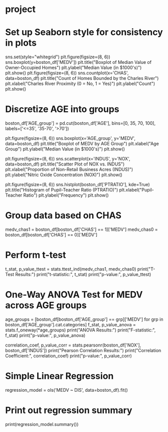 # project
# Set up Seaborn style for consistency in plots
sns.set(style="whitegrid")
plt.figure(figsize=(8, 6))
sns.boxplot(y=boston_df['MEDV'])
plt.title("Boxplot of Median Value of Owner-Occupied Homes")
plt.ylabel("Median Value (in $1000's)")
plt.show()
plt.figure(figsize=(8, 6))
sns.countplot(x='CHAS', data=boston_df)
plt.title("Count of Homes Bounded by the Charles River")
plt.xlabel("Charles River Proximity (0 = No, 1 = Yes)")
plt.ylabel("Count")
plt.show()

# Discretize AGE into groups
boston_df['AGE_group'] = pd.cut(boston_df['AGE'], bins=[0, 35, 70, 100], labels=['<=35', '35-70', '>70'])

plt.figure(figsize=(8, 6))
sns.boxplot(x='AGE_group', y='MEDV', data=boston_df)
plt.title("Boxplot of MEDV by AGE Group")
plt.xlabel("Age Group")
plt.ylabel("Median Value (in $1000's)")
plt.show()

plt.figure(figsize=(8, 6))
sns.scatterplot(x='INDUS', y='NOX', data=boston_df)
plt.title("Scatter Plot of NOX vs. INDUS")
plt.xlabel("Proportion of Non-Retail Business Acres (INDUS)")
plt.ylabel("Nitric Oxide Concentration (NOX)")
plt.show()

plt.figure(figsize=(8, 6))
sns.histplot(boston_df['PTRATIO'], kde=True)
plt.title("Histogram of Pupil-Teacher Ratio (PTRATIO)")
plt.xlabel("Pupil-Teacher Ratio")
plt.ylabel("Frequency")
plt.show()

# Group data based on CHAS
medv_chas1 = boston_df[boston_df['CHAS'] == 1]['MEDV']
medv_chas0 = boston_df[boston_df['CHAS'] == 0]['MEDV']

# Perform t-test
t_stat, p_value_ttest = stats.ttest_ind(medv_chas1, medv_chas0)
print("T-Test Results:")
print("t-statistic:", t_stat)
print("p-value:", p_value_ttest)

# One-Way ANOVA Test for MEDV across AGE groups
age_groups = [boston_df[boston_df['AGE_group'] == grp]['MEDV'] for grp in boston_df['AGE_group'].cat.categories]
f_stat, p_value_anova = stats.f_oneway(*age_groups)
print("ANOVA Results:")
print("F-statistic:", f_stat)
print("p-value:", p_value_anova)

correlation_coef, p_value_corr = stats.pearsonr(boston_df['NOX'], boston_df['INDUS'])
print("Pearson Correlation Results:")
print("Correlation Coefficient:", correlation_coef)
print("p-value:", p_value_corr)

# Simple Linear Regression
regression_model = ols('MEDV ~ DIS', data=boston_df).fit()

# Print out regression summary
print(regression_model.summary())

